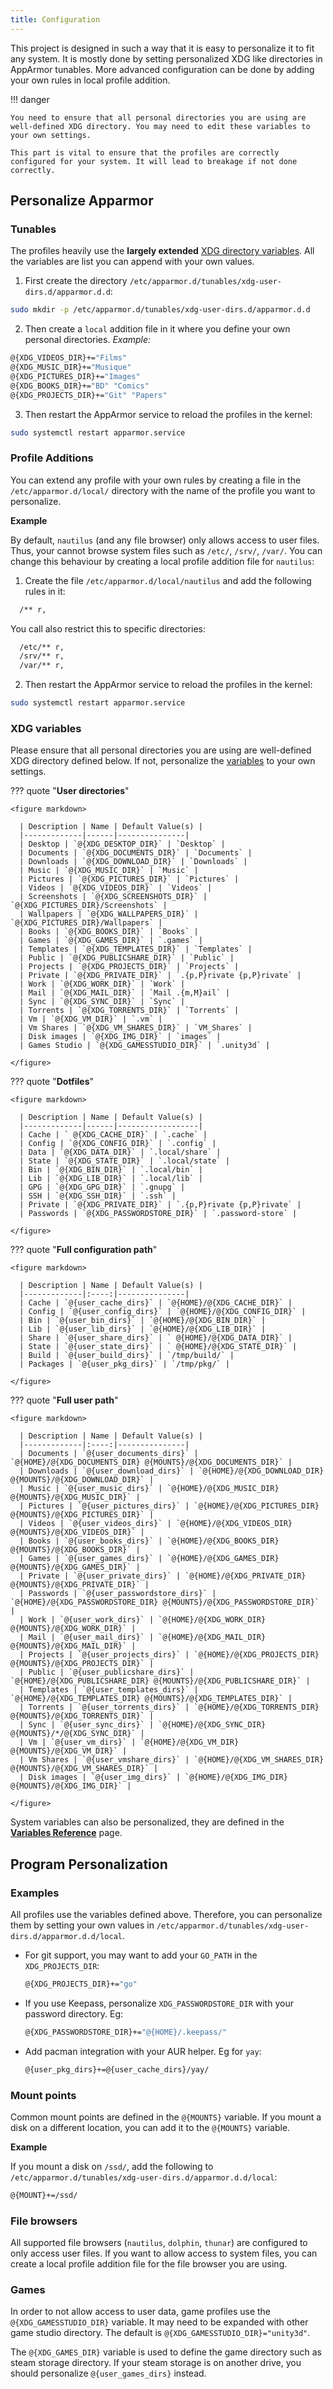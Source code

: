 ```yaml
---
title: Configuration
---
```


This project is designed in such a way that it is easy to personalize it to fit any system.
It is mostly done by setting personalized XDG like directories in AppArmor tunables. More advanced configuration can be done by adding your own rules in local profile addition.

!!! danger

    You need to ensure that all personal directories you are using are well-defined XDG directory. You may need to edit these variables to your own settings. 

    This part is vital to ensure that the profiles are correctly configured for your system. It will lead to breakage if not done correctly.


## Personalize Apparmor

### Tunables

The profiles heavily use the **largely extended** [XDG directory variables](#xdg-variables). All the variables are list you can append with your own values.

1. First create the directory `/etc/apparmor.d/tunables/xdg-user-dirs.d/apparmor.d.d`:
  ```sh
  sudo mkdir -p /etc/apparmor.d/tunables/xdg-user-dirs.d/apparmor.d.d
  ```
2. Then create a `local` addition file in it where you define your own personal directories. *Example:*
  ```sh
  @{XDG_VIDEOS_DIR}+="Films"
  @{XDG_MUSIC_DIR}+="Musique"
  @{XDG_PICTURES_DIR}+="Images"
  @{XDG_BOOKS_DIR}+="BD" "Comics"
  @{XDG_PROJECTS_DIR}+="Git" "Papers"
  ```
3. Then restart the AppArmor service to reload the profiles in the kernel:
  ```sh
  sudo systemctl restart apparmor.service
  ```

### Profile Additions

You can extend any profile with your own rules by creating a file in the `/etc/apparmor.d/local/` directory with the name of the profile you want to personalize.

**Example**

By default, `nautilus` (and any file browser) only allows access to user files. Thus, your cannot browse system files such as `/etc/`, `/srv/`, `/var/`. You can change this behaviour by creating a local profile addition file for `nautilus`:

1. Create the file `/etc/apparmor.d/local/nautilus` and add the following rules in it:
  ```sh
    /** r,
  ```
  You call also restrict this to specific directories:
  ```sh
    /etc/** r,
    /srv/** r,
    /var/** r,
  ```
2. Then restart the AppArmor service to reload the profiles in the kernel:
  ```sh
  sudo systemctl restart apparmor.service
  ```

### XDG variables

Please ensure that all personal directories you are using are well-defined XDG directory defined below. If not, personalize the [variables](#tunables) to your own settings.

??? quote "**User directories**"

    <figure markdown>

      | Description | Name | Default Value(s) |
      |-------------|------|---------------|
      | Desktop | `@{XDG_DESKTOP_DIR}` | `Desktop` |
      | Documents | `@{XDG_DOCUMENTS_DIR}` | `Documents` |
      | Downloads | `@{XDG_DOWNLOAD_DIR}` | `Downloads` |
      | Music | `@{XDG_MUSIC_DIR}` | `Music` |
      | Pictures | `@{XDG_PICTURES_DIR}` | `Pictures` |
      | Videos | `@{XDG_VIDEOS_DIR}` | `Videos` |
      | Screenshots | `@{XDG_SCREENSHOTS_DIR}` | `@{XDG_PICTURES_DIR}/Screenshots` |
      | Wallpapers | `@{XDG_WALLPAPERS_DIR}` | `@{XDG_PICTURES_DIR}/Wallpapers` |
      | Books | `@{XDG_BOOKS_DIR}` | `Books` |
      | Games | `@{XDG_GAMES_DIR}` | `.games` |
      | Templates | `@{XDG_TEMPLATES_DIR}` | `Templates` |
      | Public | `@{XDG_PUBLICSHARE_DIR}` | `Public` |
      | Projects | `@{XDG_PROJECTS_DIR}` | `Projects` |
      | Private | `@{XDG_PRIVATE_DIR}` | `.{p,P}rivate {p,P}rivate` |
      | Work | `@{XDG_WORK_DIR}` | `Work` |
      | Mail | `@{XDG_MAIL_DIR}` | `Mail .{m,M}ail` |
      | Sync | `@{XDG_SYNC_DIR}` | `Sync` |
      | Torrents | `@{XDG_TORRENTS_DIR}` | `Torrents` |
      | Vm | `@{XDG_VM_DIR}` | `.vm` |
      | Vm Shares | `@{XDG_VM_SHARES_DIR}` | `VM_Shares` |
      | Disk images | `@{XDG_IMG_DIR}` | `images` |
      | Games Studio | `@{XDG_GAMESSTUDIO_DIR}` | `.unity3d` |

    </figure>

??? quote "**Dotfiles**"

    <figure markdown>

      | Description | Name | Default Value(s) |
      |-------------|------|------------------|
      | Cache | ` @{XDG_CACHE_DIR}` | `.cache` |
      | Config | `@{XDG_CONFIG_DIR}` | `.config` |
      | Data | `@{XDG_DATA_DIR}` | `.local/share` |
      | State | `@{XDG_STATE_DIR}` | `.local/state` |
      | Bin | `@{XDG_BIN_DIR}` | `.local/bin` |
      | Lib | `@{XDG_LIB_DIR}` | `.local/lib` |
      | GPG | `@{XDG_GPG_DIR}` | `.gnupg` |
      | SSH | `@{XDG_SSH_DIR}` | `.ssh` |
      | Private | `@{XDG_PRIVATE_DIR}` | `.{p,P}rivate {p,P}rivate` |
      | Passwords | `@{XDG_PASSWORDSTORE_DIR}` | `.password-store` |

    </figure>

??? quote "**Full configuration path**"

    <figure markdown>

      | Description | Name | Default Value(s) |
      |-------------|:----:|---------------|
      | Cache | `@{user_cache_dirs}` | `@{HOME}/@{XDG_CACHE_DIR}` |
      | Config | `@{user_config_dirs}` | `@{HOME}/@{XDG_CONFIG_DIR}` |
      | Bin | `@{user_bin_dirs}` | `@{HOME}/@{XDG_BIN_DIR}` |
      | Lib | `@{user_lib_dirs}` | `@{HOME}/@{XDG_LIB_DIR}` |
      | Share | `@{user_share_dirs}` | ` @{HOME}/@{XDG_DATA_DIR}` |
      | State | `@{user_state_dirs}` | ` @{HOME}/@{XDG_STATE_DIR}` |
      | Build | `@{user_build_dirs}` | `/tmp/build/` |
      | Packages | `@{user_pkg_dirs}` | `/tmp/pkg/` |

    </figure>

??? quote "**Full user path**"

    <figure markdown>

      | Description | Name | Default Value(s) |
      |-------------|:----:|---------------|
      | Documents | `@{user_documents_dirs}` | `@{HOME}/@{XDG_DOCUMENTS_DIR} @{MOUNTS}/@{XDG_DOCUMENTS_DIR}` |
      | Downloads | `@{user_download_dirs}` | `@{HOME}/@{XDG_DOWNLOAD_DIR} @{MOUNTS}/@{XDG_DOWNLOAD_DIR}` |
      | Music | `@{user_music_dirs}` | `@{HOME}/@{XDG_MUSIC_DIR} @{MOUNTS}/@{XDG_MUSIC_DIR}` |
      | Pictures | `@{user_pictures_dirs}` | `@{HOME}/@{XDG_PICTURES_DIR} @{MOUNTS}/@{XDG_PICTURES_DIR}` |
      | Videos | `@{user_videos_dirs}` | `@{HOME}/@{XDG_VIDEOS_DIR} @{MOUNTS}/@{XDG_VIDEOS_DIR}` |
      | Books | `@{user_books_dirs}` | `@{HOME}/@{XDG_BOOKS_DIR} @{MOUNTS}/@{XDG_BOOKS_DIR}` |
      | Games | `@{user_games_dirs}` | `@{HOME}/@{XDG_GAMES_DIR} @{MOUNTS}/@{XDG_GAMES_DIR}` |
      | Private | `@{user_private_dirs}` | `@{HOME}/@{XDG_PRIVATE_DIR} @{MOUNTS}/@{XDG_PRIVATE_DIR}` |
      | Passwords | `@{user_passwordstore_dirs}` | `@{HOME}/@{XDG_PASSWORDSTORE_DIR} @{MOUNTS}/@{XDG_PASSWORDSTORE_DIR}` |
      | Work | `@{user_work_dirs}` | `@{HOME}/@{XDG_WORK_DIR} @{MOUNTS}/@{XDG_WORK_DIR}` |
      | Mail | `@{user_mail_dirs}` | `@{HOME}/@{XDG_MAIL_DIR} @{MOUNTS}/@{XDG_MAIL_DIR}` |
      | Projects | `@{user_projects_dirs}` | `@{HOME}/@{XDG_PROJECTS_DIR} @{MOUNTS}/@{XDG_PROJECTS_DIR}` |
      | Public | `@{user_publicshare_dirs}` | `@{HOME}/@{XDG_PUBLICSHARE_DIR} @{MOUNTS}/@{XDG_PUBLICSHARE_DIR}` |
      | Templates | `@{user_templates_dirs}` | `@{HOME}/@{XDG_TEMPLATES_DIR} @{MOUNTS}/@{XDG_TEMPLATES_DIR}` |
      | Torrents | `@{user_torrents_dirs}` | `@{HOME}/@{XDG_TORRENTS_DIR} @{MOUNTS}/@{XDG_TORRENTS_DIR}` |
      | Sync | `@{user_sync_dirs}` | `@{HOME}/@{XDG_SYNC_DIR} @{MOUNTS}/*/@{XDG_SYNC_DIR}` |
      | Vm | `@{user_vm_dirs}` | `@{HOME}/@{XDG_VM_DIR} @{MOUNTS}/@{XDG_VM_DIR}` |
      | Vm Shares | `@{user_vmshare_dirs}` | `@{HOME}/@{XDG_VM_SHARES_DIR} @{MOUNTS}/@{XDG_VM_SHARES_DIR}` |
      | Disk images | `@{user_img_dirs}` | `@{HOME}/@{XDG_IMG_DIR} @{MOUNTS}/@{XDG_IMG_DIR}` |

    </figure>

System variables can also be personalized, they are defined in the **[Variables Reference](variables.md)** page.


## Program Personalization

### Examples

All profiles use the variables defined above. Therefore, you can personalize them by setting your own values in `/etc/apparmor.d/tunables/xdg-user-dirs.d/apparmor.d.d/local`.

- For git support, you may want to add your `GO_PATH` in the `XDG_PROJECTS_DIR`:
    ```sh
    @{XDG_PROJECTS_DIR}+="go"
    ```

- If you use Keepass, personalize `XDG_PASSWORDSTORE_DIR` with your password directory. Eg:
    ```sh
    @{XDG_PASSWORDSTORE_DIR}+="@{HOME}/.keepass/"
    ```

- Add pacman integration with your AUR helper. Eg for `yay`:
    ```sh
    @{user_pkg_dirs}+=@{user_cache_dirs}/yay/
    ```

### Mount points

Common mount points are defined in the `@{MOUNTS}` variable. If you mount a disk on a different location, you can add it to the `@{MOUNTS}` variable.

**Example**

If you mount a disk on `/ssd/`, add the following to `/etc/apparmor.d/tunables/xdg-user-dirs.d/apparmor.d.d/local`:
```sh
@{MOUNT}+=/ssd/
```

<!-- ### User data

!!! warning "TODO" -->

### File browsers

All supported file browsers (`nautilus`, `dolphin`, `thunar`) are configured to only access user files. If you want to allow access to system files, you can create a local profile addition file for the file browser you are using.

### Games

In order to not allow access to user data, game profiles use the `@{XDG_GAMESSTUDIO_DIR}` variable. It may need to be expanded with other game studio directory. The default is `@{XDG_GAMESSTUDIO_DIR}="unity3d"`.

The `@{XDG_GAMES_DIR}` variable is used to define the game directory such as steam storage directory. If your steam storage is on another drive, you should personalize `@{user_games_dirs}` instead.
